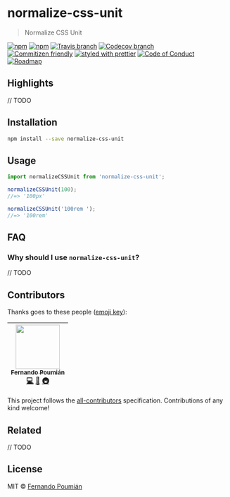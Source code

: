 # normalize-css-unit

> Normalize CSS Unit

[![npm](https://img.shields.io/npm/v/normalize-css-unit.svg?style=flat-square)](https://www.npmjs.com/package/normalize-css-unit)
[![npm](https://img.shields.io/npm/dt/normalize-css-unit.svg?style=flat-square)](https://npm-stat.com/charts.html?package=normalize-css-unit&from=2016-04-01)
[![Travis branch](https://img.shields.io/travis/fpoumian/normalize-css-unit/master.svg?style=flat-square)](https://travis-ci.org/fpoumian/normalize-css-unit)
[![Codecov branch](https://img.shields.io/codecov/c/github/fpoumian/normalize-css-unit/master.svg?style=flat-square)](https://codecov.io/github/fpoumian/normalize-css-unit)
<br />
[![Commitizen friendly](https://img.shields.io/badge/commitizen-friendly-brightgreen.svg?style=flat-square)](http://commitizen.github.io/cz-cli/)
[![styled with prettier](https://img.shields.io/badge/styled_with-prettier-ff69b4.svg?style=flat-square)](https://github.com/prettier/prettier)
[![Code of Conduct](https://img.shields.io/badge/code%20of-conduct-ff69b4.svg?style=flat-square)](./other/code_of_conduct.md)
[![Roadmap](https://img.shields.io/badge/%F0%9F%93%94-roadmap-CD9523.svg?style=flat-square)](./other/roadmap.md)

## Highlights

// TODO

## Installation

```sh 
npm install --save normalize-css-unit
```

## Usage

```js
import normalizeCSSUnit from 'normalize-css-unit';

normalizeCSSUnit(100);
//=> '100px'

normalizeCSSUnit('100rem ');
//=> '100rem'
```

## FAQ

### Why should I use `normalize-css-unit`?

// TODO

## Contributors

Thanks goes to these people ([emoji key](https://github.com/kentcdodds/all-contributors#emoji-key)):

<!-- ALL-CONTRIBUTORS-LIST:START - Do not remove or modify this section -->
| [<img src="https://avatars2.githubusercontent.com/u/22868432?v=3" width="100px;"/><br /><sub>Fernando Poumián</sub>](https://halfelectronic.com)<br />[💻](https://github.com/fpoumian/normalize-css-unit/commits?author=fpoumian "Code") [📖](https://github.com/fpoumian/normalize-css-unit/commits?author=fpoumian "Documentation") [🚇](#infra-fpoumian "Infrastructure (Hosting, Build-Tools, etc") |
| :---: |
<!-- ALL-CONTRIBUTORS-LIST:END -->

This project follows the [all-contributors](https://github.com/kentcdodds/all-contributors) specification. Contributions of any kind welcome!

## Related

// TODO

## License

MIT &copy; [Fernando Poumián](https://github.com/fpoumian)
